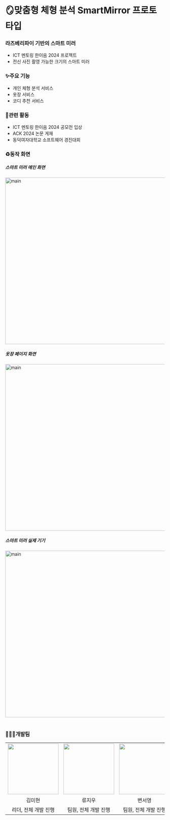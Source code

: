 # 🪞맞춤형 체형 분석 SmartMirror 프로토타입
### 라즈베리파이 기반의 스마트 미러
- ICT 멘토링 한이음 2024 프로젝트
- 전신 사진 촬영 가능한 크기의 스마트 미러

### ✨주요 기능
- 개인 체형 분석 서비스
- 옷장 서비스
- 코디 추천 서비스

### 🥇관련 활동
- ICT 멘토링 한이음 2024 공모전 입상
- ACK 2024 논문 게재
- 동덕여자대학교 소프트웨어 경진대회

### ♻️동작 화면
<div>
  <h5>스마트 미러 메인 화면</h5>
  <img width="526" alt="main" src="https://github.com/user-attachments/assets/ab4d25c8-817b-4208-917c-9c53681455cb">
  <h5>옷장 페이지 화면</h5>
  <img width="526" alt="main" src="https://github.com/user-attachments/assets/a2b09dc1-8f76-4444-800e-5b8df5c9d85f">
  <h5>스마트 미러 실제 기기</h5>
  <img width="526" alt="main" src="https://github.com/user-attachments/assets/4e9e6b64-1ec8-40ad-b827-a696e38402eb">
</div>
<br/>

  ### 👩🏻‍💻개발팀
<table width = "100%">
  <tr>
      <td>
      <a href="https://github.com/mhyeon-kim ">                 
          <img src="https://avatars.githubusercontent.com/mhyeon-kim" width="160" />            
      </a>
    </td>
    <td>
      <a href="https://github.com/Ryujiowo ">                 
          <img src="https://avatars.githubusercontent.com/Ryujiowo" width="160" />            
      </a>
    </td>
      <td>
      <a href="https://github.com/seoyoungbyun ">                 
          <img src="https://avatars.githubusercontent.com/seoyoungbyun" width="160" />            
      </a>
    </td>
  </tr>
  <tr>
    <td align="center">김미현</td>
    <td align="center">류지우</td>
    <td align="center">변서영</td>
  </tr>
  <tr>
    <td align="center">리더, 전체 개발 진행</td>
    <td align="center">팀원, 전체 개발 진행</td>
    <td align="center">팀원, 전체 개발 진행</td>
  </tr>
</table>

